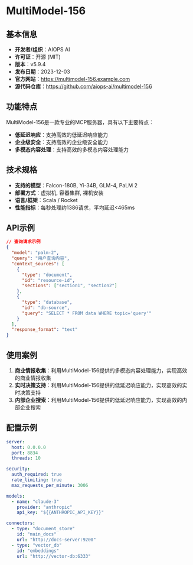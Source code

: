 # MultiModel-156

## 基本信息

- **开发者/组织**：AIOPS AI
- **许可证**：开源 (MIT)
- **版本**：v5.9.4
- **发布日期**：2023-12-03
- **官方网站**：https://multimodel-156.example.com
- **源代码仓库**：https://github.com/aiops-ai/multimodel-156

## 功能特点

MultiModel-156是一款专业的MCP服务器，具有以下主要特点：

- **低延迟响应**：支持高效的低延迟响应能力
- **企业级安全**：支持高效的企业级安全能力
- **多模态内容处理**：支持高效的多模态内容处理能力


## 技术规格

- **支持的模型**：Falcon-180B, Yi-34B, GLM-4, PaLM 2
- **部署方式**：虚拟机, 容器集群, 裸机安装
- **语言/框架**：Scala / Rocket
- **性能指标**：每秒处理约1386请求，平均延迟<465ms

## API示例

```json
// 查询请求示例
{
  "model": "palm-2",
  "query": "用户查询内容",
  "context_sources": [
    {
      "type": "document",
      "id": "resource-id",
      "sections": ["section1", "section2"]
    },
    {
      "type": "database",
      "id": "db-source",
      "query": "SELECT * FROM data WHERE topic='query'"
    }
  ],
  "response_format": "text"
}
```

## 使用案例

1. **商业情报收集**：利用MultiModel-156提供的多模态内容处理能力，实现高效的商业情报收集
2. **实时决策支持**：利用MultiModel-156提供的低延迟响应能力，实现高效的实时决策支持
3. **内部企业搜索**：利用MultiModel-156提供的低延迟响应能力，实现高效的内部企业搜索


## 配置示例

```yaml
server:
  host: 0.0.0.0
  port: 8834
  threads: 10

security:
  auth_required: true
  rate_limiting: true
  max_requests_per_minute: 3006

models:
  - name: "claude-3"
    provider: "anthropic"
    api_key: "${{ANTHROPIC_API_KEY}}"

connectors:
  - type: "document_store"
    id: "main_docs"
    url: "http://docs-server:9200"
  - type: "vector_db"
    id: "embeddings"
    url: "http://vector-db:6333"
```
